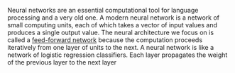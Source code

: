 Neural networks are an essential computational tool for language processing and a very old one. A modern neural network is a network of small computing units, each of which takes a vector of input values and produces a single output value. The neural architecture we focus on is called a <u>feed-forward network</u> because the computation proceeds iteratively from one layer of units to the next.
A neural network is like a network of logistic regression classifiers.
Each layer propagates the weight of the previous layer to the next layer